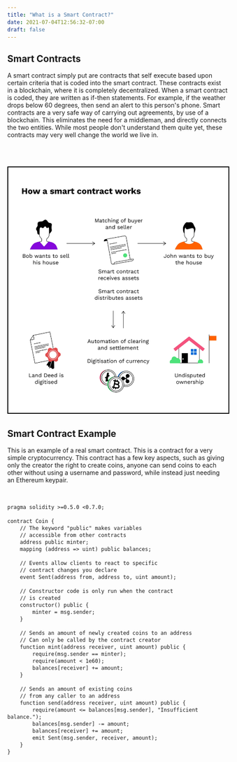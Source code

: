 ```yaml
---
title: "What is a Smart Contract?"
date: 2021-07-04T12:56:32-07:00
draft: false
---
```


## Smart Contracts

A smart contract simply put are contracts that self execute based upon certain criteria that is coded into the smart contract. These contracts exist in a blockchain, where it is completely decentralized. When a smart contract is coded, they are written as if-then statements. For example, if the weather drops below 60 degrees, then send an alert to this person's phone. Smart contracts are a very safe way of carrying out agreements, by use of a blockchain. This eliminates the need for a middleman, and directly connects the two entities. While most people don't understand them quite yet, these contracts may very well change the world we live in. 

<img src='/images/contract.jpg' style='border:solid black 2px; margin:50px 0 0 0'>

<br/>

## Smart Contract Example

This is an example of a real smart contract. This is a contract for a very simple cryptocurrency. This contract has a few key aspects, such as giving only the creator the right to create coins, anyone can send coins to each other without using a username and password, while instead just needing an Ethereum keypair.

<br/>


```solidity
pragma solidity >=0.5.0 <0.7.0;

contract Coin {
    // The keyword "public" makes variables
    // accessible from other contracts
    address public minter;
    mapping (address => uint) public balances;

    // Events allow clients to react to specific
    // contract changes you declare
    event Sent(address from, address to, uint amount);

    // Constructor code is only run when the contract
    // is created
    constructor() public {
        minter = msg.sender;
    }

    // Sends an amount of newly created coins to an address
    // Can only be called by the contract creator
    function mint(address receiver, uint amount) public {
        require(msg.sender == minter);
        require(amount < 1e60);
        balances[receiver] += amount;
    }

    // Sends an amount of existing coins
    // from any caller to an address
    function send(address receiver, uint amount) public {
        require(amount <= balances[msg.sender], "Insufficient balance.");
        balances[msg.sender] -= amount;
        balances[receiver] += amount;
        emit Sent(msg.sender, receiver, amount);
    }
}
```



